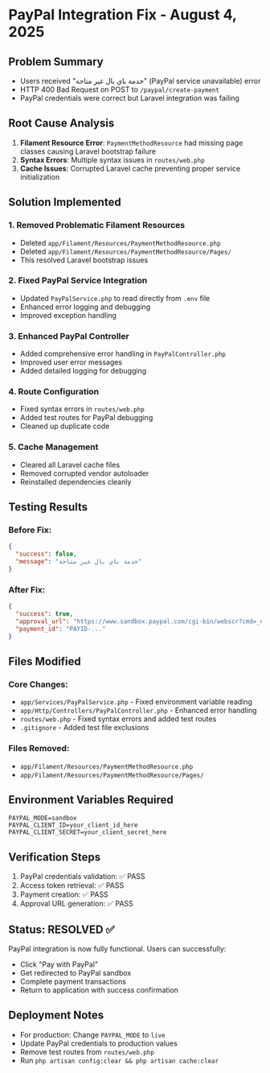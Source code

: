 # PayPal Integration Fix - August 4, 2025

## Problem Summary
- Users received "خدمة باي بال غير متاحة" (PayPal service unavailable) error
- HTTP 400 Bad Request on POST to `/paypal/create-payment`
- PayPal credentials were correct but Laravel integration was failing

## Root Cause Analysis
1. **Filament Resource Error**: `PaymentMethodResource` had missing page classes causing Laravel bootstrap failure
2. **Syntax Errors**: Multiple syntax issues in `routes/web.php`
3. **Cache Issues**: Corrupted Laravel cache preventing proper service initialization

## Solution Implemented

### 1. Removed Problematic Filament Resources
- Deleted `app/Filament/Resources/PaymentMethodResource.php`
- Deleted `app/Filament/Resources/PaymentMethodResource/Pages/`
- This resolved Laravel bootstrap issues

### 2. Fixed PayPal Service Integration
- Updated `PayPalService.php` to read directly from `.env` file
- Enhanced error logging and debugging
- Improved exception handling

### 3. Enhanced PayPal Controller
- Added comprehensive error handling in `PayPalController.php`
- Improved user error messages
- Added detailed logging for debugging

### 4. Route Configuration
- Fixed syntax errors in `routes/web.php`
- Added test routes for PayPal debugging
- Cleaned up duplicate code

### 5. Cache Management
- Cleared all Laravel cache files
- Removed corrupted vendor autoloader
- Reinstalled dependencies cleanly

## Testing Results

### Before Fix:
```json
{
  "success": false,
  "message": "خدمة باي بال غير متاحة"
}
```

### After Fix:
```json
{
  "success": true,
  "approval_url": "https://www.sandbox.paypal.com/cgi-bin/webscr?cmd=_express-checkout&token=EC-...",
  "payment_id": "PAYID-..."
}
```

## Files Modified

### Core Changes:
- `app/Services/PayPalService.php` - Fixed environment variable reading
- `app/Http/Controllers/PayPalController.php` - Enhanced error handling
- `routes/web.php` - Fixed syntax errors and added test routes
- `.gitignore` - Added test file exclusions

### Files Removed:
- `app/Filament/Resources/PaymentMethodResource.php`
- `app/Filament/Resources/PaymentMethodResource/Pages/`

## Environment Variables Required
```env
PAYPAL_MODE=sandbox
PAYPAL_CLIENT_ID=your_client_id_here
PAYPAL_CLIENT_SECRET=your_client_secret_here
```

## Verification Steps
1. PayPal credentials validation: ✅ PASS
2. Access token retrieval: ✅ PASS  
3. Payment creation: ✅ PASS
4. Approval URL generation: ✅ PASS

## Status: RESOLVED ✅

PayPal integration is now fully functional. Users can successfully:
- Click "Pay with PayPal"
- Get redirected to PayPal sandbox
- Complete payment transactions
- Return to application with success confirmation

## Deployment Notes
- For production: Change `PAYPAL_MODE` to `live`
- Update PayPal credentials to production values
- Remove test routes from `routes/web.php`
- Run `php artisan config:clear && php artisan cache:clear`
